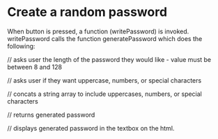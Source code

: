 # Create a random password

When button is pressed, a function (writePassword) is invoked.
writePassword calls the function generatePassword which does the following:

// asks user the length of the password they would like - value must be between 8 and 128

// asks user if they want uppercase, numbers, or special characters

// concats a string array to include uppercases, numbers, or special characters

// returns generated password

// displays generated password in the textbox on the html.
